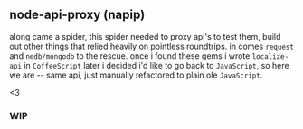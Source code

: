 ## node-api-proxy (napip)
along came a spider, this spider needed to proxy api's to test them, build out other things that relied heavily on pointless roundtrips. in comes `request` and `nedb/mongodb` to the rescue. once i found these gems i wrote `localize-api` in `CoffeeScript` later i decided i'd like to go back to `JavaScript`, so here we are -- same api, just manually refactored to plain ole `JavaScript`.

<3

### WIP ###